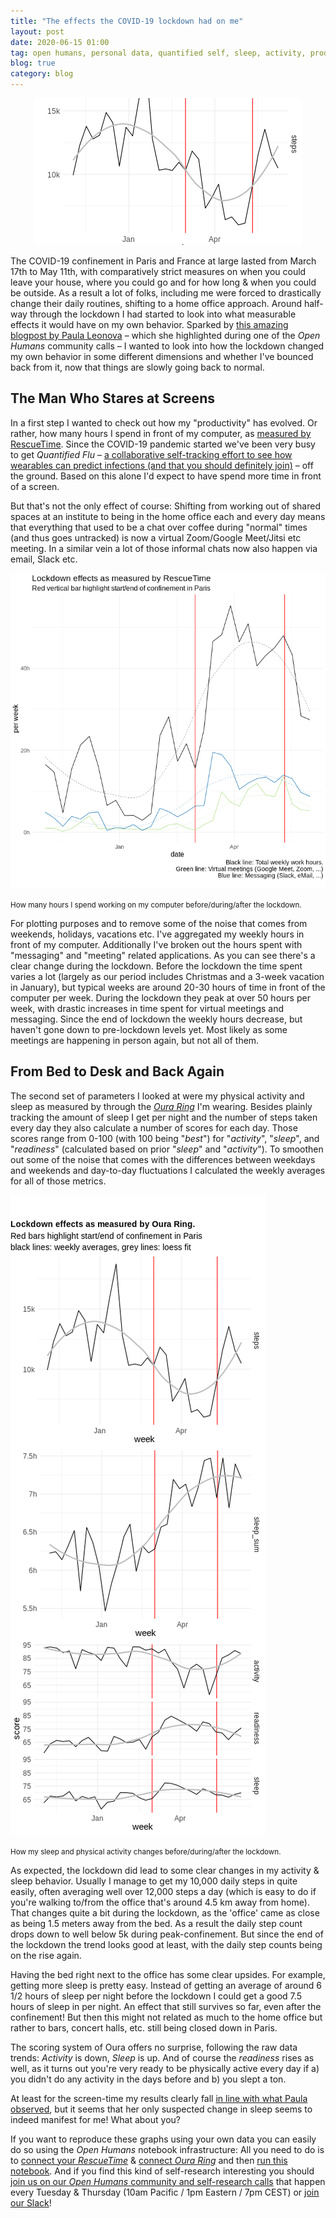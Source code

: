 ```yaml
---
title: "The effects the COVID-19 lockdown had on me"
layout: post
date: 2020-06-15 01:00
tag: open humans, personal data, quantified self, sleep, activity, productivity, coronavirus, COVID19
blog: true
category: blog
---
```

<p style="text-align:center;"><img  src="/assets/images/lockdown_oura-header.png"/></p>

The COVID-19 confinement in Paris and France at large lasted from March 17th to May 11th, with comparatively strict measures on when you could leave your house, where you could go and for how long & when you could be outside. As a result a lot of folks, including me were forced to drastically change their daily routines, shifting to a home office approach. Around half-way through the lockdown I had started to look into what measurable effects it would have on my own behavior. Sparked by [this amazing blogpost by Paula Leonova](https://pleonova.github.io/shelter-in-place/) – which she highlighted during one of the _Open Humans_ community calls – I wanted to look into how the lockdown changed my own behavior in some different dimensions and whether I've bounced back from it, now that things are slowly going back to normal.

## The Man Who Stares at Screens

In a first step I wanted to check out how my "productivity" has evolved. Or rather, how many hours I spend in front of my computer, as [measured by RescueTime](https://www.rescuetime.com/). Since the COVID-19 pandemic started we've been very busy to get _Quantified Flu_ – [a collaborative self-tracking effort to see how wearables can predict infections (and that you should definitely join)](https://quantifiedflu.org/) – off the ground. Based on this alone I'd expect to have spend more time in front of a screen.

But that's not the only effect of course: Shifting from working out of shared spaces at an institute to being in the home office each and every day means that everything that used to be a chat over coffee during "normal" times (and thus goes untracked) is now a virtual Zoom/Google Meet/Jitsi etc meeting. In a similar vein a lot of those informal chats now also happen via email, Slack etc.

![](/assets/images/lockdown_rescuetime.png)

<small>How many hours I spend working on my computer before/during/after the lockdown.</small>

For plotting purposes and to remove some of the noise that comes from weekends, holidays, vacations etc. I've aggregated my weekly hours in front of my computer. Additionally I've broken out the hours spent with "messaging" and "meeting" related applications. As you can see there's a clear change during the lockdown. Before the lockdown the time spent varies a lot (largely as our period includes Christmas and a 3-week vacation in January), but typical weeks are around 20-30 hours of time in front of the computer per week. During the lockdown they peak at over 50 hours per week, with drastic increases in time spent for virtual meetings and messaging. Since the end of lockdown the weekly hours decrease, but haven't gone down to pre-lockdown levels yet. Most likely as some meetings are happening in person again, but not all of them.

## From Bed to Desk and Back Again

The second set of parameters I looked at were my physical activity and sleep as measured by through the [_Oura Ring_](https://ouraring.com/) I'm wearing. Besides plainly tracking the amount of sleep I get per night and the number of steps taken every day they also calculate a number of scores for each day. Those scores range from 0-100 (with 100 being "_best_") for "_activity_", "_sleep_", and "_readiness_" (calculated based on prior "_sleep_" and "_activity_"). To smoothen out some of the noise that comes with the differences between weekdays and weekends and day-to-day fluctuations I calculated the weekly averages for all of those metrics.

![](/assets/images/lockdown_oura.png)

<small>How my sleep and physical activity changes before/during/after the lockdown.</small>

As expected, the lockdown did lead to some clear changes in my activity & sleep behavior. Usually I manage to get my 10,000 daily steps in quite easily, often averaging well over 12,000 steps a day (which is easy to do if you're walking to/from the office that's around 4.5 km away from home). That changes quite a bit during the lockdown, as the 'office' came as close as being 1.5 meters away from the bed. As a result the daily step count drops down to well below 5k during peak-confinement. But since the end of the lockdown the trend looks good at least, with the daily step counts being on the rise again.

Having the bed right next to the office has some clear upsides. For example, getting more sleep is pretty easy. Instead of getting an average of around 6 1/2 hours of sleep per night before the lockdown I could get a good 7.5 hours of sleep in per night. An effect that still survives so far, even after the confinement! But then this might not related as much to the home office but rather to bars, concert halls, etc. still being closed down in Paris.

The scoring system of Oura offers no surprise, following the raw data trends: _Activity_ is down, _Sleep_ is up. And of course the _readiness_ rises as well, as it turns out you're very ready to be physically active every day if a) you didn't do any activity in the days before and b) you slept a ton.

At least for the screen-time my results clearly fall [in line with what Paula observed](https://pleonova.github.io/shelter-in-place/), but it seems that her only suspected change in sleep seems to indeed manifest for me! What about you?

If you want to reproduce these graphs using your own data you can easily do so using the _Open Humans_ notebook infrastructure: All you need to do is to [connect your _RescueTime_](https://ohrescuetimesource.herokuapp.com/) & [connect _Oura Ring_](https://oura.openhumans.org/) and then [run this notebook](https://exploratory.openhumans.org/notebook/127/). And if you find this kind of self-research interesting you should [join us on our _Open Humans_ community and self-research calls](https://tinyurl.com/wprwl2b) that happen every Tuesday & Thursday (10am Pacific / 1pm Eastern / 7pm CEST) or [join our Slack](https://slackin.openhumans.org)!
